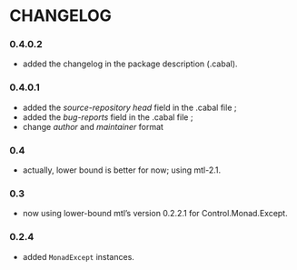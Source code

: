 # CHANGELOG

### 0.4.0.2

- added the changelog in the package description (.cabal).

### 0.4.0.1

- added the *source-repository head* field in the .cabal file ;
- added the *bug-reports* field in the .cabal file ;
- change *author* and *maintainer* format

### 0.4

- actually, lower bound is better for now; using mtl-2.1.

### 0.3

- now using lower-bound mtl’s version 0.2.2.1 for Control.Monad.Except.

### 0.2.4

- added `MonadExcept` instances.
